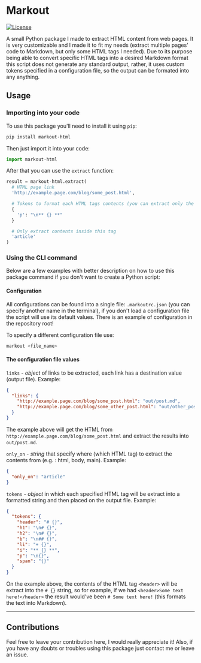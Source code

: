 # Markout

[![License](https://img.shields.io/badge/license-MIT-informational.svg)](https://opensource.org/licenses/MIT)

A small Python package I made to extract HTML content from web pages. It is very customizable and I made it to fit my needs (extract multiple pages' code to Markdown, but only some HTML tags I needed). Due to its purpose being able to convert specific HTML tags into a desired Markdown format this script does not generate any standard output, rather, it uses custom tokens specified in a configuration file, so the output can be formated into any anything.

## Usage

### Importing into your code

To use this package you'll need to install it using `pip`:

```sh
pip install markout-html
```

Then just import it into your code:

```python
import markout-html
```

After that you can use the `extract` function:

```python
result = markout-html.extract(
  # HTML page link
  'http://example.page.com/blog/some_post.html',

  # Tokens to format each HTML tags contents (you can extract only the ones you want)
  {
    'p': "\n** {} **"
  }

  # Only extract contents inside this tag
  'article'
)
```

### Using the CLI command

Below are a few examples with better description on how to use this package command if you don't want to create a Python script:

#### Configuration

All configurations can be found into a single file: `.markoutrc.json` (you can specify another name in the terminal), if you don't load a configuration file the script will use its default values. There is an example of configuration in the repository root!

To specify a different configuration file use:

```sh
markout <file_name>
```

#### The configuration file values

`links` - *object* of links to be extracted, each link has a destination value (output file).
Example:

```json
{
  "links": {
    "http://example.page.com/blog/some_post.html": "out/post.md",
    "http://example.page.com/blog/some_other_post.html": "out/other_post.md"
  }
}
```

The example above will get the HTML from `http://example.page.com/blog/some_post.html` and extract the results into `out/post.md`.

`only_on` - *string* that specify where (which HTML tag) to extract the contents from (e.g. : html, body, main).
Example:

```json
{
  "only_on": "article"
}
```

`tokens` - *object* in which each specified HTML tag will be extract into a formatted string and then placed on the output file.
Example:

```json
{
  "tokens": {
    "header": "# {}",
    "h1": "\n# {}",
    "h2": "\n# {}",
    "b": "\n## {}",
    "li": "+ {}",
    "i": "** {} **",
    "p": "\n{}",
    "span": "{}"
  }
}
```

On the example above, the contents of the HTML tag `<header>` will be extract into the `# {}` string, so for example, if we had `<header>Some text here!</header>` the result would've been `# Some text here!` (this formats the text into Markdown).

---

## Contributions

Feel free to leave your contribution here, I would really appreciate it!
Also, if you have any doubts or troubles using this package just contact me or leave an issue.
